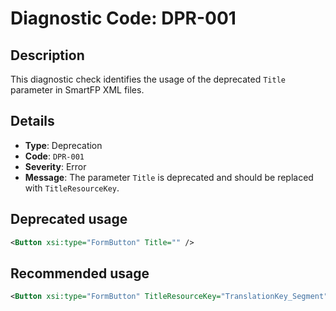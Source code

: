 # Diagnostic Code: DPR-001

## Description
This diagnostic check identifies the usage of the deprecated `Title` parameter in SmartFP XML files.

## Details
- **Type**: Deprecation
- **Code**: `DPR-001`
- **Severity**: Error
- **Message**: The parameter `Title` is deprecated and should be replaced with `TitleResourceKey`.

## Deprecated usage
```xml
<Button xsi:type="FormButton" Title="" />
```

## Recommended usage
```xml
<Button xsi:type="FormButton" TitleResourceKey="TranslationKey_Segment" />
```